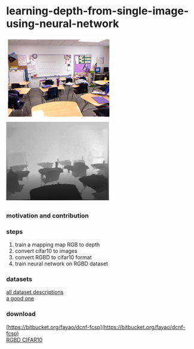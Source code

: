 # learning-depth-from-single-image-using-neural-network
![fig](presentation/im2d.png)

### motivation and contribution  

### steps  
1. train a mapping map RGB to depth
2. convert cifar10 to images  
3. convert RGBD to cifar10 format  
4. train neural network on RGBD dataset

### datasets  
[all dataset descriptions](http://www0.cs.ucl.ac.uk/staff/M.Firman/RGBDdatasets/)  
[a good one](http://redwood-data.org/3dscan/index.html)  

### download  
[https://bitbucket.org/fayao/dcnf-fcsp](https://bitbucket.org/fayao/dcnf-fcsp)  
[RGBD CIFAR10](https://onedrive.live.com/redir?resid=7F24FFE1ABBBD55E!15277&authkey=!AAeUFJB70rlFZbA&ithint=file%2c)  
